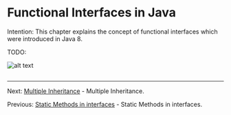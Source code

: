 # Functional Interfaces in Java

Intention: This chapter explains the concept of functional interfaces which were introduced in Java 8.

TODO:

![alt text](../../etc/oop/img.png "Img")

```java

```

<hr>

Next: [Multiple Inheritance](mult-inheritance.md "Multiple Inheritance") - Multiple Inheritance.

Previous: [Static Methods in interfaces](stat-method-interface.md "Static Methods in interfaces") -
Static Methods in interfaces.